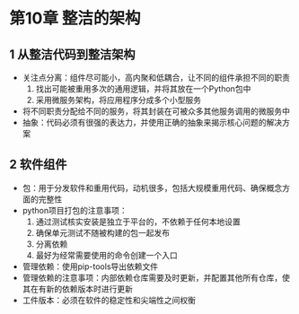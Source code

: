 # 第10章 整洁的架构

## 1 从整洁代码到整洁架构

- 关注点分离：组件尽可能小，高内聚和低耦合，让不同的组件承担不同的职责
  1. 找出可能被重用多次的通用逻辑，并将其放在一个Python包中
  2. 采用微服务架构，将应用程序分成多个小型服务
- 将不同职责分配给不同的服务，将其封装在可被众多其他服务调用的微服务中
- 抽象：代码必须有很强的表达力，并使用正确的抽象来揭示核心问题的解决方案

## 2 软件组件

- 包：用于分发软件和重用代码，动机很多，包括大规模重用代码、确保概念方面的完整性
- python项目打包的注意事项：
  1. 通过测试核实安装是独立于平台的，不依赖于任何本地设置
  2. 确保单元测试不随被构建的包一起发布
  3. 分离依赖
  4. 最好为经常需要使用的命令创建一个入口
- 管理依赖：使用pip-tools导出依赖文件
- 管理依赖的注意事项：内部依赖仓库需要及时更新，并配置其他所有仓库，使其在有新的依赖版本时进行更新
- 工件版本：必须在软件的稳定性和尖端性之间权衡